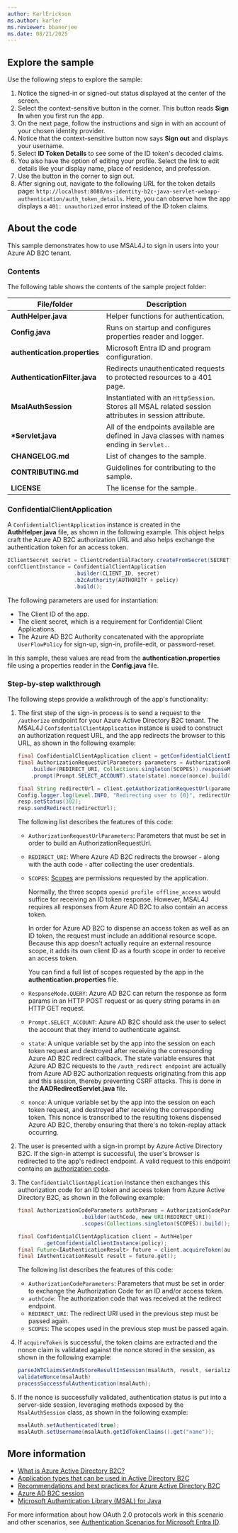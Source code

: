 ```yaml
---
author: KarlErickson
ms.author: karler
ms.reviewer: bbanerjee
ms.date: 08/21/2025
---
```


## Explore the sample

Use the following steps to explore the sample:

1. Notice the signed-in or signed-out status displayed at the center of the screen.
1. Select the context-sensitive button in the corner. This button reads **Sign In** when you first run the app.
1. On the next page, follow the instructions and sign in with an account of your chosen identity provider.
1. Notice that the context-sensitive button now says **Sign out** and displays your username.
1. Select **ID Token Details** to see some of the ID token's decoded claims.
1. You also have the option of editing your profile. Select the link to edit details like your display name, place of residence, and profession.
1. Use the button in the corner to sign out.
1. After signing out, navigate to the following URL for the token details page: `http://localhost:8080/ms-identity-b2c-java-servlet-webapp-authentication/auth_token_details`. Here, you can observe how the app displays a `401: unauthorized` error instead of the ID token claims.

## About the code

This sample demonstrates how to use MSAL4J to sign in users into your Azure AD B2C tenant.

### Contents

The following table shows the contents of the sample project folder:

| File/folder                 | Description                                                                                          |
|-----------------------------|------------------------------------------------------------------------------------------------------|
| **AuthHelper.java**           | Helper functions for authentication.                                                                 |
| **Config.java**               | Runs on startup and configures properties reader and logger.                                         |
| **authentication.properties** | Microsoft Entra ID and program configuration.                                                        |
| **AuthenticationFilter.java** | Redirects unauthenticated requests to protected resources to a 401 page.                             |
| **MsalAuthSession**           | Instantiated with an `HttpSession`. Stores all MSAL related session attributes in session attribute. |
| **\*Servlet.java**            | All of the endpoints available are defined in Java classes with names ending in `Servlet.`.          |
| **CHANGELOG.md**              | List of changes to the sample.                                                                       |
| **CONTRIBUTING.md**           | Guidelines for contributing to the sample.                                                           |
| **LICENSE**                   | The license for the sample.                                                                          |

### ConfidentialClientApplication

A `ConfidentialClientApplication` instance is created in the **AuthHelper.java** file, as shown in the following example. This object helps craft the Azure AD B2C authorization URL and also helps exchange the authentication token for an access token.

```java
IClientSecret secret = ClientCredentialFactory.createFromSecret(SECRET);
confClientInstance = ConfidentialClientApplication
                     .builder(CLIENT_ID, secret)
                     .b2cAuthority(AUTHORITY + policy)
                     .build();
```

The following parameters are used for instantiation:

- The Client ID of the app.
- The client secret, which is a requirement for Confidential Client Applications.
- The Azure AD B2C Authority concatenated with the appropriate `UserFlowPolicy` for sign-up, sign-in, profile-edit, or password-reset.

In this sample, these values are read from the **authentication.properties** file using a properties reader in the **Config.java** file.

### Step-by-step walkthrough

The following steps provide a walkthrough of the app's functionality:

1. The first step of the sign-in process is to send a request to the `/authorize` endpoint for your Azure Active Directory B2C tenant. The MSAL4J `ConfidentialClientApplication` instance is used to construct an authorization request URL, and the app redirects the browser to this URL, as shown in the following example:

   ```java
   final ConfidentialClientApplication client = getConfidentialClientInstance(policy);
   final AuthorizationRequestUrlParameters parameters = AuthorizationRequestUrlParameters
       .builder(REDIRECT_URI, Collections.singleton(SCOPES)).responseMode(ResponseMode.QUERY)
       .prompt(Prompt.SELECT_ACCOUNT).state(state).nonce(nonce).build();

   final String redirectUrl = client.getAuthorizationRequestUrl(parameters).toString();
   Config.logger.log(Level.INFO, "Redirecting user to {0}", redirectUrl);
   resp.setStatus(302);
   resp.sendRedirect(redirectUrl);
   ```

   The following list describes the features of this code:

   - `AuthorizationRequestUrlParameters`: Parameters that must be set in order to build an AuthorizationRequestUrl.

   - `REDIRECT_URI`: Where Azure AD B2C redirects the browser - along with the auth code - after collecting the user credentials.

   - `SCOPES`: [Scopes](/azure/active-directory-b2c/access-tokens#scopes) are permissions requested by the application.

     Normally, the three scopes `openid profile offline_access` would suffice for receiving an ID token response. However, MSAL4J requires all responses from Azure AD B2C to also contain an access token.

     In order for Azure AD B2C to dispense an access token as well as an ID token, the request must include an additional resource scope. Because this app doesn't actually require an external resource scope, it adds its own client ID as a fourth scope in order to receive an access token.

     You can find a full list of scopes requested by the app in the **authentication.properties** file.

   - `ResponseMode.QUERY`: Azure AD B2C can return the response as form params in an HTTP POST request or as query string params in an HTTP GET request.

   - `Prompt.SELECT_ACCOUNT`: Azure AD B2C should ask the user to select the account that they intend to authenticate against.

   - `state`: A unique variable set by the app into the session on each token request and destroyed after receiving the corresponding Azure AD B2C redirect callback. The state variable ensures that Azure AD B2C requests to the `/auth_redirect endpoint` are actually from Azure AD B2C authorization requests originating from this app and this session, thereby preventing CSRF attacks. This is done in the **AADRedirectServlet.java** file.

   - `nonce`: A unique variable set by the app into the session on each token request, and destroyed after receiving the corresponding token. This nonce is transcribed to the resulting tokens dispensed Azure AD B2C, thereby ensuring that there's no token-replay attack occurring.

1. The user is presented with a sign-in prompt by Azure Active Directory B2C. If the sign-in attempt is successful, the user's browser is redirected to the app's redirect endpoint. A valid request to this endpoint contains an [authorization code](/azure/active-directory-b2c/authorization-code-flow).

1. The `ConfidentialClientApplication` instance then exchanges this authorization code for an ID token and access token from Azure Active Directory B2C, as shown in the following example:

   ```java
   final AuthorizationCodeParameters authParams = AuthorizationCodeParameters
                       .builder(authCode, new URI(REDIRECT_URI))
                       .scopes(Collections.singleton(SCOPES)).build();

   final ConfidentialClientApplication client = AuthHelper
           .getConfidentialClientInstance(policy);
   final Future<IAuthenticationResult> future = client.acquireToken(authParams);
   final IAuthenticationResult result = future.get();
   ```

   The following list describes the features of this code:

   - `AuthorizationCodeParameters`: Parameters that must be set in order to exchange the Authorization Code for an ID and/or access token.
   - `authCode`: The authorization code that was received at the redirect endpoint.
   - `REDIRECT_URI`: The redirect URI used in the previous step must be passed again.
   - `SCOPES`: The scopes used in the previous step must be passed again.

1. If `acquireToken` is successful, the token claims are extracted and the nonce claim is validated against the nonce stored in the session, as shown in the following example:

   ```java
   parseJWTClaimsSetAndStoreResultInSession(msalAuth, result, serializedTokenCache);
   validateNonce(msalAuth)
   processSuccessfulAuthentication(msalAuth);
   ```

1. If the nonce is successfully validated, authentication status is put into a server-side session, leveraging methods exposed by the `MsalAuthSession` class, as shown in the following example:

   ```java
   msalAuth.setAuthenticated(true);
   msalAuth.setUsername(msalAuth.getIdTokenClaims().get("name"));
   ```

## More information

- [What is Azure Active Directory B2C?](/azure/active-directory-b2c/overview)
- [Application types that can be used in Active Directory B2C](/azure/active-directory-b2c/application-types)
- [Recommendations and best practices for Azure Active Directory B2C](/azure/active-directory-b2c/best-practices)
- [Azure AD B2C session](/azure/active-directory-b2c/session-overview)
- [Microsoft Authentication Library (MSAL) for Java](https://github.com/AzureAD/microsoft-authentication-library-for-java)

For more information about how OAuth 2.0 protocols work in this scenario and other scenarios, see [Authentication Scenarios for Microsoft Entra ID](/entra/identity-platform/authentication-flows-app-scenarios).
